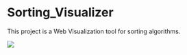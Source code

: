 # Sorting_Visualizer

This project is a Web Visualization tool for sorting algorithms.


<a href="#"><img width="auto" height="auto" src="https://github.com/Anubhav-Tomar/instagram-blockchain/blob/main/algogif.gif" height="175px"/></a>
